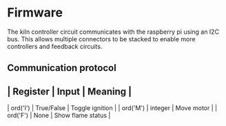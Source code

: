 Firmware
========
The kiln controller circuit communicates with the raspberry pi using an I2C bus. This allows multiple connectors to be stacked to enable more controllers and feedback circuits.

Communication protocol
----------------------

| Register	|	Input 		| Meaning						|
-------------------------------------------------------------
| ord('I')	|   True/False	| Toggle ignition				|
| ord('M')  |	integer		| Move motor 					|
| ord('F')	|	None		| Show flame status				|
